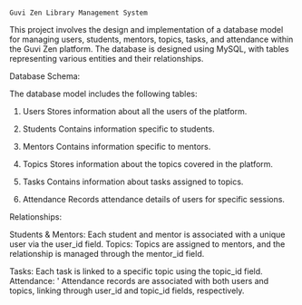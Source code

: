                                                                                                            Guvi Zen Library Management System

This project involves the design and implementation of a database model for managing users, students, mentors, topics, tasks, and attendance within the Guvi Zen platform. The database is designed using MySQL, with tables representing various entities and their relationships.

Database Schema: 

The database model includes the following tables:
1. Users
Stores information about all the users of the platform.


2. Students
Contains information specific to students.

3. Mentors
Contains information specific to mentors.


4. Topics
Stores information about the topics covered in the platform.

5. Tasks
Contains information about tasks assigned to topics.

6. Attendance
Records attendance details of users for specific sessions.

Relationships:

Students & Mentors: Each student and mentor is associated with a unique user via the user_id field.
Topics: Topics are assigned to mentors, and the relationship is managed through the mentor_id field.

Tasks: 
Each task is linked to a specific topic using the topic_id field.
Attendance: '
Attendance records are associated with both users and topics, linking through user_id and topic_id fields, respectively.
